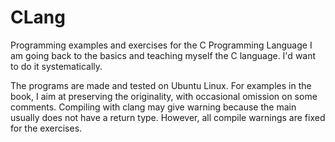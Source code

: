 # CLang
Programming examples and exercises for the C Programming Language
I am going back to the basics and teaching myself the C language. I'd want to do it systematically. 

The programs are made and tested on Ubuntu Linux. For examples in the book, I aim at preserving the originality, with occasional omission on some comments. Compiling with clang may give warning because the main usually does not have a return type. However, all compile warnings are fixed for the exercises. 
